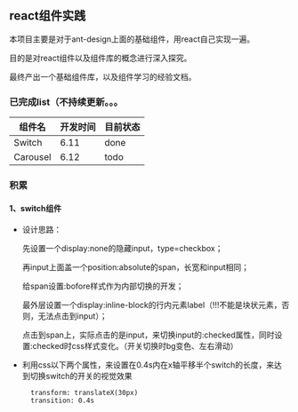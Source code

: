 ## react组件实践

本项目主要是对于ant-design上面的基础组件，用react自己实现一遍。

目的是对react组件以及组件库的概念进行深入探究。

最终产出一个基础组件库，以及组件学习的经验文档。

### 已完成list（不持续更新。。。

|组件名|开发时间|目前状态|
|--|--|--|
|Switch|6.11|done|
|Carousel|6.12|todo|

### 积累

#### 1、switch组件

* 设计思路：

    先设置一个display:none的隐藏input，type=checkbox；

    再input上面盖一个position:absolute的span，长宽和input相同；
    
    给span设置:bofore样式作为内部切换的开发；
    
    最外层设置一个display:inline-block的行内元素label（!!!不能是块状元素，否则，无法点击到input）；
    
    点击到span上，实际点击的是input，来切换input的:checked属性，同时设置:checked时css样式变化。（开关切换时bg变色、左右滑动）

* 利用css以下两个属性，来设置在0.4s内在x轴平移半个switch的长度，来达到切换switch的开关的视觉效果
    
        transform: translateX(30px)
        transition: 0.4s







